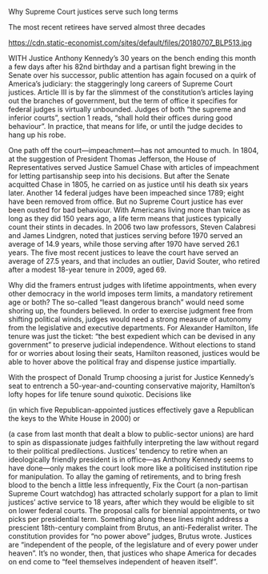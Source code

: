 Why Supreme Court justices serve such long terms

The most recent retirees have served almost three decades

https://cdn.static-economist.com/sites/default/files/20180707_BLP513.jpg

WITH Justice Anthony Kennedy’s 30 years on the bench ending this month a few days after his 82nd birthday and a partisan fight brewing in the Senate over his successor, public attention has again focused on a quirk of America’s judiciary: the staggeringly long careers of Supreme Court justices. Article III is by far the slimmest of the constitution’s articles laying out the branches of government, but the term of office it specifies for federal judges is virtually unbounded. Judges of both “the supreme and inferior courts”, section 1 reads, “shall hold their offices during good behaviour”. In practice, that means for life, or until the judge decides to hang up his robe.

One path off the court—impeachment—has not amounted to much. In 1804, at the suggestion of President Thomas Jefferson, the House of Representatives served Justice Samuel Chase with articles of impeachment for letting partisanship seep into his decisions. But after the Senate acquitted Chase in 1805, he carried on as justice until his death six years later. Another 14 federal judges have been impeached since 1789; eight have been removed from office. But no Supreme Court justice has ever been ousted for bad behaviour. With Americans living more than twice as long as they did 150 years ago, a life term means that justices typically count their stints in decades. In 2006 two law professors, Steven Calabresi and James Lindgren, noted that justices serving before 1970 served an average of 14.9 years, while those serving after 1970 have served 26.1 years. The five most recent justices to leave the court have served an average of 27.5 years, and that includes an outlier, David Souter, who retired after a modest 18-year tenure in 2009, aged 69.

Why did the framers entrust judges with lifetime appointments, when every other democracy in the world imposes term limits, a mandatory retirement age or both? The so-called “least dangerous branch” would need some shoring up, the founders believed. In order to exercise judgment free from shifting political winds, judges would need a strong measure of autonomy from the legislative and executive departments. For Alexander Hamilton, life tenure was just the ticket: “the best expedient which can be devised in any government” to preserve judicial independence. Without elections to stand for or worries about losing their seats, Hamilton reasoned, justices would be able to hover above the political fray and dispense justice impartially.

With the prospect of Donald Trump choosing a jurist for Justice Kennedy’s seat to entrench a 50-year-and-counting conservative majority, Hamilton’s lofty hopes for life tenure sound quixotic. Decisions like 

 (in which five Republican-appointed justices effectively gave a Republican the keys to the White House in 2000) or 

 (a case from last month that dealt a blow to public-sector unions) are hard to spin as dispassionate judges faithfully interpreting the law without regard to their political predilections. Justices’ tendency to retire when an ideologically friendly president is in office—as Anthony Kennedy seems to have done—only makes the court look more like a politicised institution ripe for manipulation. To allay the gaming of retirements, and to bring fresh blood to the bench a little less infrequently, Fix the Court (a non-partisan Supreme Court watchdog) has attracted scholarly support for a plan to limit justices’ active service to 18 years, after which they would be eligible to sit on lower federal courts. The proposal calls for biennial appointments, or two picks per presidential term. Something along these lines might address a prescient 18th-century complaint from Brutus, an anti-Federalist writer. The constitution provides for “no power above” judges, Brutus wrote. Justices are “independent of the people, of the legislature and of every power under heaven”. It’s no wonder, then, that justices who shape America for decades on end come to “feel themselves independent of heaven itself”.